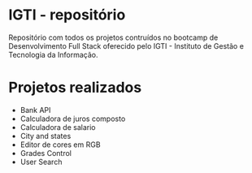 # IGTI - repositório

Repositório com todos os projetos contruídos no bootcamp de Desenvolvimento Full Stack oferecido pelo IGTI - Instituto de Gestão e Tecnologia da Informação.

# Projetos realizados

- Bank API
- Calculadora de juros composto
- Calculadora de salario
- City and states
- Editor de cores em RGB
- Grades Control
- User Search
